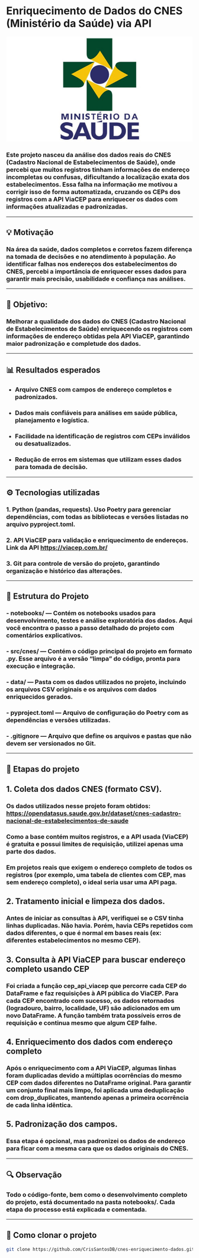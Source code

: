 # Enriquecimento de Dados do CNES (Ministério da Saúde) via API
![Logo do Ministério da Saúde](MinisteriodaSaude.jpg)

### Este projeto nasceu da análise dos dados reais do CNES (Cadastro Nacional de Estabelecimentos de Saúde), onde percebi que muitos registros tinham informações de endereço incompletas ou confusas, dificultando a localização exata dos estabelecimentos. Essa falha na informação me motivou a corrigir isso de forma automatizada, cruzando os CEPs dos registros com a API ViaCEP para enriquecer os dados com informações atualizadas e padronizadas.

---

## 💡 Motivação
### Na área da saúde, dados completos e corretos fazem diferença na tomada de decisões e no atendimento à população. Ao identificar falhas nos endereços dos estabelecimentos do CNES, percebi a importância de enriquecer esses dados para garantir mais precisão, usabilidade e confiança nas análises.

---

## 🎯 Objetivo:

### Melhorar a qualidade dos dados do CNES (Cadastro Nacional de Estabelecimentos de Saúde) enriquecendo os registros com informações de endereço obtidas pela API ViaCEP, garantindo maior padronização e completude dos dados.

---

## 📊 Resultados esperados

* ###  Arquivo CNES com campos de endereço completos e padronizados.

* ### Dados mais confiáveis para análises em saúde pública, planejamento e logística.

* ### Facilidade na identificação de registros com CEPs inválidos ou desatualizados.

* ### Redução de erros em sistemas que utilizam esses dados para tomada de decisão.

---


## ⚙️ Tecnologias utilizadas
### 1. Python (pandas, requests). Uso Poetry para gerenciar dependências, com todas as bibliotecas e versões listadas no arquivo pyproject.toml.

### 2. API ViaCEP para validação e enriquecimento de endereços. Link da API https://viacep.com.br/ 

### 3. Git para controle de versão do projeto, garantindo organização e histórico das alterações.

 
---

## 📂 Estrutura do Projeto

### - notebooks/ — Contém os notebooks  usados para desenvolvimento, testes e análise exploratória dos dados. Aqui você encontra o passo a passo detalhado do projeto com comentários explicativos.
### - src/cnes/ — Contém o código principal do projeto em formato .py. Esse arquivo é a versão “limpa” do código, pronta para execução e integração.
### - data/ — Pasta com os dados utilizados no projeto, incluindo os arquivos CSV originais e os arquivos com dados enriquecidos gerados.
### - pyproject.toml — Arquivo de configuração do Poetry com as dependências e versões utilizadas.
### - .gitignore — Arquivo que define os arquivos e pastas que não devem ser versionados no Git.

---

## 🚀 Etapas do projeto
## 1. Coleta dos dados CNES (formato CSV). 

### Os dados utilizados nesse projeto foram obtidos:  https://opendatasus.saude.gov.br/dataset/cnes-cadastro-nacional-de-estabelecimentos-de-saude

### Como a base contém muitos registros, e a API usada (ViaCEP) é gratuita e possui limites de requisição, utilizei apenas uma parte dos dados.

### Em projetos reais que exigem o endereço completo de todos os registros (por exemplo, uma tabela de clientes com CEP, mas sem endereço completo), o ideal seria usar uma API paga.


## 2. Tratamento inicial e limpeza dos dados.

### Antes de iniciar as consultas à API, verifiquei se o CSV tinha linhas duplicadas. Não havia. Porém, havia CEPs repetidos com dados diferentes, o que é normal em bases reais (ex: diferentes estabelecimentos no mesmo CEP).

## 3. Consulta à API ViaCEP para buscar endereço completo usando CEP

### Foi criada a função cep_api_viacep que percorre cada CEP do DataFrame e faz requisições à API pública do ViaCEP. Para cada CEP encontrado com sucesso, os dados retornados (logradouro, bairro, localidade, UF) são adicionados em um novo DataFrame. A função também trata possíveis erros de requisição e continua mesmo que algum CEP falhe.

## 4. Enriquecimento dos dados com endereço completo

### Após o enriquecimento com a API ViaCEP, algumas linhas foram duplicadas devido a múltiplas ocorrências do mesmo CEP com dados diferentes no DataFrame original. Para garantir um conjunto final mais limpo, foi aplicada uma deduplicação com drop_duplicates, mantendo apenas a primeira ocorrência de cada linha idêntica.

## 5. Padronização dos campos.

### Essa etapa é opcional, mas padronizei os dados de endereço para ficar com a mesma cara que os dados originais do CNES.

---

## 🔍 **Observação**  

### Todo o código-fonte, bem como o desenvolvimento completo do projeto, está documentado na pasta notebooks/. Cada etapa do processo está explicada e comentada.

---


## 🧪 Como clonar o projeto

```bash
git clone https://github.com/CrisSantosDB/cnes-enriquecimento-dados.git

